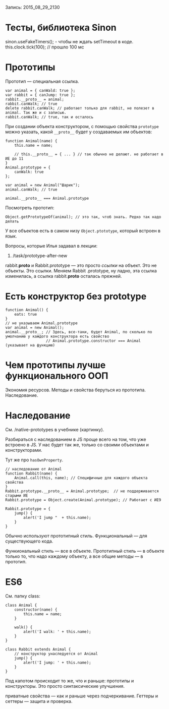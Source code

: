 Запись: 2015_08_29_2130

# Тесты, библиотека Sinon
sinon.useFakeTimers(); - чтобы не ждать setTimeout в коде.
this.clock.tick(100); // прошло 100 мс

# Прототипы
Прототип — специальная ссылка.

    var animal = { canWald: true };
    var rabbit = { canJump: true };
    rabbit.__proto__ = animal;
    rabbit.canWalk; // true
    delete rabbit.canWalk; // работает только для rabbit, не полезет в animal. Так же и с записью.
    rabbit.canWalk; // true, так и осталось

При создании объекта конструктором, с помощью свойства `prototype` можно указать, какой `__proto__` будет у 
создаваемых им объектов:

    function Animal(name) {
        this.name = name;
        
        // this.__proto__ = { ... } // так обычно не делают. не работает в ИЕ до 11
    }
    Animal.prototype = {
        canWalk: true
    };
    
    var animal = new Animal("Шарик");
    animal.canWalk; // true
    
    animal.__proto__ === Animal.prototype

Посмотреть прототип:

    Object.getPrototypeOf(animal); // это так, чтоб знать. Редко так надо делать

У все объектов есть в самом низу `Object.ptototype`, который встроен в язык.

Вопросы, которые Илья задавал в лекции:
1. /task/prototype-after-new

rabbit.__proto__ и Rabbit.prototype — это просто _ссылки_ на объект. Это не объекты. Это ссылки. Меняем Rabbit
.prototype, ну ладно, эта ссылка изменилась, а ссылка rabbit.__proto__ осталась прежней.

# Есть конструктор без prototype

    function Animal() {
        eats: true
    }
    // не указываем Animal.prototype
    var animal = new Animal();
    animal.__proto__; // Здесь, все-таки, будет Animal, по сколько по умолчанию у каждого конструктора есть свойство
                      // Animal.prototype.constructor === Animal (указывает на функцию)

# Чем прототипы лучше функционального ООП
Экономия ресурсов. Методы и свойства беруться из прототипа.
Наследование.

# Наследование
См. /native-prototypes в учебнике (картинку).

Разбираться с наследованием в JS проще всего на том, что уже встроено в JS. У нас будет так же, только со своими 
объектами и конструкторами.

Тут же про `hasOwnProperty`.

    // наследование от Animal
    function Rabbit(name) {
        Animal.call(this, name); // Специфичные для каждого объекта свойства
    }
    Rabbit.prototype.__proto__ = Animal.prototype;  // не поддерживается старыми ИЕ
    Rabbit.prototype = Object.create(Animal.prototype); // Работает с ИЕ9
    
    Rabbit.prototype = {
        jump() {
            alert('I jump "  + this.name);
        }
    }
    
Обычно используют прототипный стиль. Функциональный — для существующего кода.    

Функиональный стиль — все в объекте.
Прототипный стиль — в объекте только то, что надо каждому объекту, а все общие методы — в прототип.

# ES6
См. папку class:

    class Animal {
        constructor(name) {
            this.name = name;
        }
        
        walk() {
            alert('I walk: ' + this.name);
        }
    }
    
    class Rabbit extends Animal {
        // конструктор унаследуется от Animal
        jump() {
            alert('I jump: ' + this.name);
        }
    }

Под капотом происходит то же, что и раньше: прототипы и конструкторы. Это просто синтаксические улучшения.

приватные свойства — как и раньше через подчеркивание. Геттеры и сеттеры — защита и проверка.
